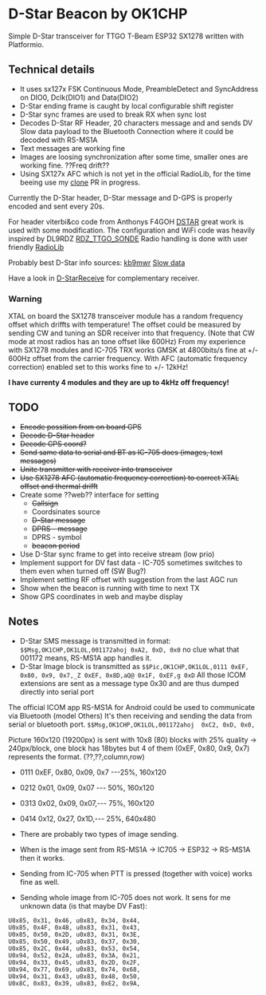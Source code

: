 # D-Star Beacon by OK1CHP

Simple D-Star transceiver for TTGO T-Beam ESP32 SX1278 written with Platformio. 

## Technical details
* It uses sx127x FSK Continuous Mode, PreambleDetect and SyncAddress on DIO0, Dclk(DIO1) and Data(DIO2)
* D-Star ending frame is caught by local configurable shift register
* D-Star sync frames are used to break RX when sync lost
* Decodes D-Star RF Header, 20 characters message and and sends DV Slow data payload to the Bluetooth Connection where it could be decoded with RS-MS1A
 * Text messages are working fine
 * Images are loosing synchronization after some time, smaller ones are working fine. ??Freq drift??
*  Using SX127x AFC which is not yet in the official RadioLib, for the time beeing use my [clone](https://github.com/yeckel/RadioLib) PR in progress.

Currently the D-Star header, D-Star message and D-GPS is properly encoded and sent every 20s.

For header viterbi&co code from Anthonys F4GOH [DSTAR](https://github.com/f4goh/DSTAR) great work is used with some modification. The configuration and WiFi code was heavily inspired by DL9RDZ [RDZ_TTGO_SONDE](https://github.com/dl9rdz/rdz_ttgo_sonde) Radio handling is done with user friendly [RadioLib](https://github.com/jgromes/RadioLib)

Probably best D-Star info sources:
[kb9mwr](https://www.qsl.net/kb9mwr/projects/dv/dstar/)
[Slow data](https://www.qsl.net/kb9mwr/projects/dv/dstar/Slow%20Data.pdf)

Have a look in [D-StarReceive](https://github.com/yeckel/D-StarReceive) for complementary receiver.

### Warning
XTAL on board the SX1278 transceiver module has a random frequency offset which driffts with temperature! The offset could be measured by sending CW and tuning an SDR receiver into that frequency. (Note that CW mode at most radios has an tone offset like 600Hz) From my experience with SX1278 modules and IC-705 TRX
works GMSK at 4800bits/s fine at +/- 600Hz offset from the carrier frequency. With AFC (automatic frequency correction) enabled set to this works fine to +/- 12kHz!

**I have currenty 4 modules and they are up to 4kHz off frequency!**

## TODO
* <del> Encode possition from on board GPS
* <del> Decode D-Star header
* <del> Decode GPS coord?
* <del> Send same data to serial and BT as IC-705 does (images, text messages)
* <del> Unite transmitter with receiver into transceiver
* <del> Use SX1278 AFC (automatic frequency correction) to correct XTAL offset and thermal drifft
* Create some ??web?? interface for setting 
    * <del>Callsign
    * Coordsinates source
    * <del>D-Star message
    * <del>DPRS - message
    * DPRS - symbol
    * <del>beacon period
* Use D-Star sync frame to get into receive stream (low prio)
* Implement support for DV fast data - IC-705 sometimes switches to them even when turned off (SW Bug?)
* Implement setting RF offset with suggestion from the last AGC run
* Show when the beacon is running with time to next TX
* Show GPS coordinates in web and maybe display

## Notes
* D-Star SMS message is transmitted in format: ```$$Msg,OK1CHP,OK1LOL,001172ahoj 0xA2, 0xD, 0x0``` no clue what that 001172 means, RS-MS1A app handles it.
* D-Star Image block is transmitted as ```$$Pic,OK1CHP,OK1LOL,0111 0xEF, 0x80, 0x9, 0x7,_Z 0xEF, 0x8D,aQ@ 0x1F, 0xEF,g 0xD``` 
All those ICOM extensions are sent as a message type 0x30 and are thus dumped directly into serial port

The official ICOM app RS-MS1A for Android could be used to communicate via Bluetooth (model Others) It's then receiving and sending the data from serial or bluetooth port. ```$$Msg,OK1CHP,OK1LOL,001172ahoj  0xC2, 0xD, 0x0,``` 

Picture 160x120 (19200px) is sent with 10x8 (80) blocks with 25% quality -> 240px/block, one block has 18bytes but 4 of them (0xEF, 0x80, 0x9, 0x7) represents the format. (??,??,column,row)
  * 0111 0xEF, 0x80, 0x09, 0x7  ---25%, 160x120
  * 0212 0x01, 0x09, 0x07 --- 50%, 160x120
  * 0313 0x02, 0x09, 0x07,--- 75%, 160x120
  * 0414 0x12, 0x27, 0x1D,--- 25%, 640x480
 
* There are probably two types of image sending. 
 * When is the image sent from RS-MS1A -> IC705 -> ESP32 -> RS-MS1A then it works.
 * Sending from IC-705 when PTT is pressed (together with voice) works fine as well.
 * Sending whole image from IC-705 does not work. It sens for me unknown data (is that maybe DV Fast):
```U0x85, 0x24, 0x24, u0x83, 0x43, 0x52, 
U0x85, 0x31, 0x46, u0x83, 0x34, 0x44, 
U0x85, 0x4F, 0x4B, u0x83, 0x31, 0x43, 
U0x85, 0x50, 0x2D, u0x83, 0x31, 0x3E, 
U0x85, 0x50, 0x49, u0x83, 0x37, 0x30, 
U0x85, 0x2C, 0x44, u0x83, 0x53, 0x54, 
U0x94, 0x52, 0x2A, u0x83, 0x3A, 0x21, 
U0x94, 0x33, 0x45, u0x83, 0x2D, 0x2F,
U0x94, 0x77, 0x69, u0x83, 0x74, 0x68, 
U0x94, 0x31, 0x43, u0x83, 0x48, 0x50, 
U0x8C, 0x83, 0x39, u0x83, 0xE2, 0x9A, 
```
